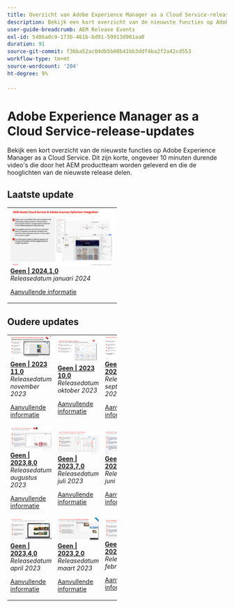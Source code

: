 ```yaml
---
title: Overzicht van Adobe Experience Manager as a Cloud Service-release
description: Bekijk een kort overzicht van de nieuwste functies op Adobe Experience Manager as a Cloud Service
user-guide-breadcrumb: AEM Release Events
exl-id: 5406adc9-173b-461b-bd91-59913d961aa0
duration: 91
source-git-commit: f36ba52ac04db5b00b41bb3ddf4ba2f2a42cd553
workflow-type: tm+mt
source-wordcount: '204'
ht-degree: 9%

---
```


# Adobe Experience Manager as a Cloud Service-release-updates

Bekijk een kort overzicht van de nieuwste functies op Adobe Experience Manager as a Cloud Service. Dit zijn korte, ongeveer 10 minuten durende video&#39;s die door het AEM productteam worden geleverd en die de hooglichten van de nieuwste release delen.

## Laatste update

<table style="max-width: 50%;">
  <tr>
    <td>
      <a href="2024/2024-1-0.md">
        <img alt="2024.1.0 Release" src="2024/assets/2024-1-0-thumb.png" />
      </a>
      <div>
        <a href="2024/2024-1-0.md">
          <strong>Geen | 2024,1,0</strong>
          <br/>
        </a>
          <em>Releasedatum januari 2024 </em>
      </div>
      <p>
        <a href="https://experienceleague.adobe.com/docs/experience-manager-cloud-service/content/release-notes/release-notes/release-notes-current.html">Aanvullende informatie</a>
      <p>
    </td>
  </tr>  
</table>

## Oudere updates

<table style="max-width: 50%;">
  <tr>
    <td>
      <a href="2023/2023-11-0.md">
        <img alt="2023.11.0 Release" src="2023/assets/2023-11-0-thumb.png" />
      </a>
      <div>
        <a href="2023/2023-11-0.md">
          <strong>Geen | 2023 11,0</strong>
          <br/>
        </a>
          <em>Releasedatum november 2023 </em>
      </div>
      <p>
        <a href="https://experienceleague.adobe.com/docs/experience-manager-cloud-service/content/release-notes/release-notes/release-notes-current.html">Aanvullende informatie</a>
      <p>
    </td>
    <td>
      <a href="2023/2023-10-0.md">
        <img alt="2023.10.0 Release" src="2023/assets/2023-10-0-thumb.png" />
      </a>
      <div>
        <a href="2023/2023-10-0.md">
          <strong>Geen | 2023 10,0</strong>
          <br/>
        </a>
          <em>Releasedatum oktober 2023 </em>
      </div>
      <p>
        <a href="https://experienceleague.adobe.com/docs/experience-manager-cloud-service/content/release-notes/release-notes/release-notes-current.html">Aanvullende informatie</a>
      <p>
    </td>
      <td>
      <a href="2023/2023-9-0.md">
        <img alt="2023.9.0 Release" src="2023/assets/2023-9-0-thumb.png" />
      </a>
      <div>
        <a href="2023/2023-9-0.md">
          <strong>Geen | 2023,9,0</strong>
          <br/>
        </a>
          <em>Releasedatum september 2023 </em>
      </div>
      <p>
        <a href="https://experienceleague.adobe.com/docs/experience-manager-cloud-service/content/release-notes/release-notes/release-notes-current.html">Aanvullende informatie</a>
      <p>
    </td>
  </tr>
  <tr>  
    <td>
      <a href="2023/2023-8-0.md">
        <img alt="2023.8.0 Release" src="2023/assets/2023-8-0-thumb.png" />
      </a>
      <div>
        <a href="2023/2023-8-0.md">
          <strong>Geen | 2023,8,0</strong>
          <br/>
        </a>
          <em>Releasedatum augustus 2023 </em>
      </div>
      <p>
        <a href="https://experienceleague.adobe.com/docs/experience-manager-cloud-service/content/release-notes/release-notes/release-notes-current.html">Aanvullende informatie</a>
      <p>
    </td>
    <td>
      <a href="2023/2023-7-0.md">
        <img alt="2023.7.0 Release" src="2023/assets/2023-7-0-thumb.png" />
      </a>
      <div>
        <a href="2023/2023-7-0.md">
          <strong>Geen | 2023,7,0</strong>
          <br/>
        </a>
          <em>Releasedatum juli 2023 </em>
      </div>
      <p>
        <a href="https://experienceleague.adobe.com/docs/experience-manager-cloud-service/content/release-notes/release-notes/release-notes-current.html">Aanvullende informatie</a>
      <p>
    </td>
    <td>
      <a href="2023/2023-6-0.md">
        <img alt="2023.6.0 Release" src="2023/assets/2023-6-0-thumb.png" />
      </a>
      <div>
        <a href="2023/2023-6-0.md">
          <strong>Geen | 2023,6,0</strong>
          <br/>
        </a>
          <em>Releasedatum juni 2023 </em>
      </div>
      <p>
        <a href="https://experienceleague.adobe.com/docs/experience-manager-cloud-service/content/release-notes/release-notes/release-notes-current.html">Aanvullende informatie</a>
      <p>
    </td>
  </tr>
  <tr>     
    <td>
      <a href="2023/2023-4-0.md">
        <img alt="2023.4.0 Release" src="2023/assets/2023-4-0-thumb.png" />
      </a>
      <div>
        <a href="2023/2023-4-0.md">
          <strong>Geen | 2023,4,0</strong>
          <br/>
        </a>
          <em>Releasedatum april 2023 </em>
      </div>
      <p>
        <a href="https://experienceleague.adobe.com/docs/experience-manager-cloud-service/content/release-notes/release-notes/release-notes-current.html">Aanvullende informatie</a>
      <p>
    </td>
    <td>
      <a href="2023/2023-2-0.md">
        <img alt="2023.2.0 Release" src="2023/assets/2023-2-0-thumb.png" />
      </a>
      <div>
        <a href="2023/2023-2-0.md">
          <strong>Geen | 2023,2,0</strong>
          <br/>
        </a>
          <em>Releasedatum maart 2023 </em>
      </div>
      <p>
        <a href="https://experienceleague.adobe.com/docs/experience-manager-cloud-service/content/release-notes/release-notes/release-notes-current.html">Aanvullende informatie</a>
      <p>
    </td>
    <td>
      <a href="2023/2023-1-0.md">
        <img alt="2023.1.0 Release" src="2023/assets/2023-1-0-thumb.png" />
      </a>
      <div>
        <a href="2023/2023-1-0.md">
          <strong>Geen | 2023,1,0</strong>
          <br/>
        </a>
          <em>Releasedatum februari 2023 </em>
      </div>
      <p>
        <a href="https://experienceleague.adobe.com/docs/experience-manager-cloud-service/content/release-notes/release-notes/release-notes-current.html">Aanvullende informatie</a>
      <p>
    </td>
   </tr>
</table>
